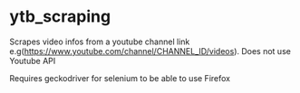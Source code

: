 # ytb_scraping
Scrapes video infos from a youtube channel link e.g(https://www.youtube.com/channel/CHANNEL_ID/videos). Does not use Youtube API

Requires geckodriver for selenium to be able to use Firefox
